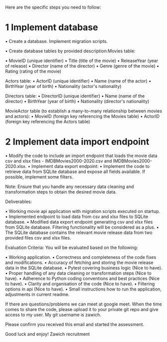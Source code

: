 Here are the specific steps you need to follow:

# 1 Implement database

• Create a database. Implement migration scripts.

• Create database tables by provided description:Movies table:

• MovieID (unique identifier)
• Title (title of the movie)
• ReleaseYear (year of release)
• Director (name of the director)
• Genre (genre of the movie)
• Rating (rating of the movie)

Actors table:
• ActorID (unique identifier)
• Name (name of the actor)
• BirthYear (year of birth)
• Nationality (actor's nationality)

Directors table:
• DirectorID (unique identifier)
• Name (name of the director)
• BirthYear (year of birth)
• Nationality (director's nationality)

MovieActor table (to establish a many-to-many relationship between movies and actors):
• MovieID (foreign key referencing the Movies table)
• ActorID (foreign key referencing the Actors table)

# 2 Implement data import endpoint
• Modify the code to include an import endpoint that loads the movie data csv and xlsx files - IMDBMovies2000-2020.csv and IMDBMovies2000-2020.xlsx.
• Implement data export endpoint:
• Implement the code to retrieve data from SQLite database and expose all fields available. If possible, implement some filters.

Note: Ensure that you handle any necessary data cleaning and transformation steps to obtain the desired movie data.

Deliverables:

• Working movie api application with migration scripts executed on startup.
• Implemented endpoint to load data from csv and xlsx files to SQLite database.
• Modified data export endpoint generating csv and xlsx files from SQLite database. Filtering functionality will be considered as a plus.
• The SQLite database contains the relevant movie release data from two provided files csv and xlsx files.

Evaluation Criteria:
You will be evaluated based on the following:

• Working application.
• Correctness and completeness of the code fixes and modifications.
• Accuracy of fetching and storing the movie release data in the SQLite database.
• Pytest covering business logic (Nice to have).
• Proper handling of any data cleaning or transformation steps (Nice to have).
• Adherence to Python coding conventions and best practices (Nice to have).
• Clarity and organisation of the code (Nice to have).
• Filtering options in api (Nice to have).
• Small instructions how to run the application, adjustments in current readme.

If there are questions/problems we can meet at google meet. When the time comes to share the code, please upload it to your private git repo and give access to my user. My git username is zawich.

Please confirm you received this email and started the assessment.

Good luck and enjoy!
Zawich recruitment